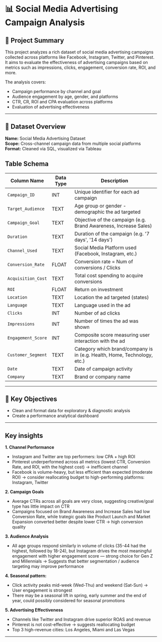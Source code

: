 
# 📊 Social Media Advertising Campaign Analysis

## 📝 Project Summary

This project analyzes a rich dataset of social media advertising campaigns collected across platforms like Facebook, Instagram, Twitter, and Pinterest. It aims to evaluate the effectiveness of advertising campaigns based on metrics such as impressions, clicks, engagement, conversion rate, ROI, and more.

The analysis covers:
- Campaign performance by channel and goal
- Audience engagement by age, gender, and platforms
- CTR, CR, ROI and CPA evaluation across platforms
- Evaluation of advertising effectiveness

---

## 📁 Dataset Overview

**Name:** Social Media Advertising Dataset  
**Scope:** Cross-channel campaign data from multiple social platforms  
**Format:** Cleaned via SQL, visualized via Tableau

## Table Schema

| Column Name         | Data Type | Description                                                                |
|---------------------|-----------|----------------------------------------------------------------------------|
| `Campaign_ID`       | INT       | Unique identifier for each ad campaign                                     |
| `Target_Audience`   | TEXT      | Age group or gender - demographic the ad targeted                          |
| `Campaign_Goal`     | TEXT      | Objective of the campaign (e.g.  Brand Awareness, Increase Sales)          |
| `Duration`          | TEXT      | Duration of the campaign (e.g.  '7 days', '14 days')                       |
| `Channel_Used`      | TEXT      | Social Media Platform used (Facebook, Instagram, etc.)                     |
| `Conversion_Rate`   | FLOAT     | Conversion rate = Num of conversions / Clicks                              |
| `Acquisition_Cost`  | TEXT      | Total cost spending to acquire conversions                                 |
| `ROI`               | FLOAT     | Return on investment                                                       |
| `Location`          | TEXT      | Location the ad targeted (states)                                          |
| `Language`          | TEXT      | Language used in the ad                                                    |
| `Clicks`            | INT       | Number of ad clicks                                                        |
| `Impressions`       | INT       | Number of times the ad was shown                                           |
| `Engagement_Score`  | INT       | Composite score measuring user interaction with the ad                     |
| `Customer_Segment`  | TEXT      | Category which brand/company is in (e.g. Health, Home, Technology, etc.)   |
| `Date`              | TEXT      | Date of campaign activity                                                  |
| `Company`           | TEXT      | Brand or company name                                                      |

---

## 🎯 Key Objectives

- Clean and format data for exploratory & diagnostic analysis
- Create a performance analytical dashboard

---

## Key insights
**1. Channel Performance**
- Instagram and Twitter are top performers: low CPA + high ROI
- Pinterest underperformed across all metrics (lowest CTR, Conversion Rate, and ROI, with the highest cost) → inefficient channel
- Facebook is volume-heavy, but less efficient than expected (moderate ROI)
→ consider reallocating budget to high-performing platforms: Instagram, Twitter

**2. Campaign Goals**
- Average CTRs across all goals are very close, suggesting creative/goal type has little impact on CTR
- Campaigns focused on Brand Awareness and Increase Sales had low Conversion Rate, while trategic goals like Product Launch and Market Expansion converted better despite lower CTR → high conversion quality

**3. Audience Analysis**
- All age groups respond similarly in volume of clicks (35-44 had the highest, followed by 18-24), but Instagram drives the most meaningful engagement with higher engagement score — strong choice for Gen Z and Millennials
→ Suggests that better segmentation / audience targeting may improve performance

**4. Seasonal pattern:**
- Click activity peaks mid-week (Wed-Thu) and weekend (Sat-Sun) → User engagement is strongest 
- There may be a seasonal lift in spring, early summer and the end of year, could possibly considered for seasonal promotions

**5. Advertising Effectiveness**
- Channels like Twitter and Instagram drive superior ROAS and revenue
- Pinterest is not cost-effective → suggests reallocating budget
- Top 3 high-revenue cities: Los Angeles, Miami and Las Vegas

---
